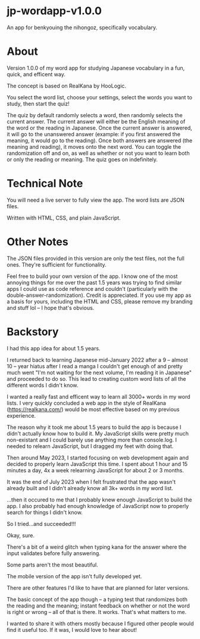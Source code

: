 # jp-wordapp-v1.0.0
An app for benkyouing the nihongoz, specifically vocabulary.

# About 
Version 1.0.0 of my word app for studying Japanese vocabulary in a fun, quick, and efficent way. 

The concept is based on RealKana by HooLogic. 

You select the word list, choose your settings, select the words you want to study, then start the quiz! 

The quiz by default randomly selects a word, then randomly selects the current answer. The current answer will either be the English meaning of the word or the reading in Japanese. Once the current answer is answered, it will go to the unanswered answer (example: if you first answered the meaning, it would go to the reading). Once both answers are answered (the meaning and reading), it moves onto the next word. You can toggle the randomization off and on, as well as whether or not you want to learn both or only the reading or meaning. The quiz goes on indefinitely. 

# Technical Note
You will need a live server to fully view the app. The word lists are JSON files. 

Written with HTML, CSS, and plain JavaScript.

# Other Notes
The JSON files provided in this version are only the test files, not the full ones. They're sufficient for functionality. 

Feel free to build your own version of the app. I know one of the most annoying things for me over the past 1.5 years was trying to find similar apps I could use as code reference and couldn't (particularly with the double-answer-randomization). Credit is appreciated. If you use my app as a basis for yours, including the HTML and CSS, please remove my branding and stuff lol – I hope that's obvious.

# Backstory 
I had this app idea for about 1.5 years. 

I returned back to learning Japanese mid-January 2022 after a 9 – almost 10 – year hiatus after I read a manga I couldn't get enough of and pretty much went "I'm not waiting for the next volume, I'm reading it in Japanese" and proceeded to do so. This lead to creating custom word lists of all the different words I didn't know. 

I wanted a really fast and efficent way to learn all 3000+ words in my word lists. I very quickly concluded a web app in the style of RealKana (https://realkana.com/) would be most effective based on my previous experience. 

The reason why it took me about 1.5 years to build the app is because I didn't actually know how to build it. My JavaScript skills were pretty much non-existant and I could barely use anything more than console.log. I needed to relearn JavaScript, but I dragged my feet with doing that. 

Then around May 2023, I started focusing on web development again and decided to properly learn JavaScript this time. I spent about 1 hour and 15 minutes a day, 4x a week relearning JavaScript for about 2 or 3 months. 

It was the end of July 2023 when I felt frustrated that the app wasn't already built and I didn't already know all 3k+ words in my word list. 

...then it occured to me that I probably knew enough JavaScript to build the app. I also probably had enough knowledge of JavaScript now to properly search for things I didn't know. 

So I tried...and succeeded!!! 

Okay, sure. 

There's a bit of a weird glitch when typing kana for the answer where the input validates before fully answering. 

Some parts aren't the most beautiful. 

The mobile version of the app isn't fully developed yet.

There are other features I'd like to have that are planned for later versions. 

The basic concept of the app though – a typing test that randomizes both the reading and the meaning; instant feedback on whether or not the word is right or wrong – all of that is there. It works. That's what matters to me. 

I wanted to share it with others mostly because I figured other people would find it useful too. If it was, I would love to hear about!
